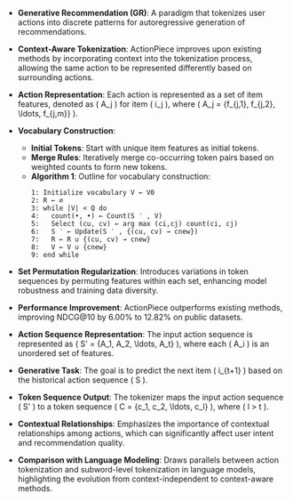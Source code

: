 - **Generative Recommendation (GR)**: A paradigm that tokenizes user actions into discrete patterns for autoregressive generation of recommendations.
  
- **Context-Aware Tokenization**: ActionPiece improves upon existing methods by incorporating context into the tokenization process, allowing the same action to be represented differently based on surrounding actions.

- **Action Representation**: Each action is represented as a set of item features, denoted as \( A_j \) for item \( i_j \), where \( A_j = \{f_{j,1}, f_{j,2}, \ldots, f_{j,m}\} \).

- **Vocabulary Construction**:
  - **Initial Tokens**: Start with unique item features as initial tokens.
  - **Merge Rules**: Iteratively merge co-occurring token pairs based on weighted counts to form new tokens.
  - **Algorithm 1**: Outline for vocabulary construction:
    ```
    1: Initialize vocabulary V ← V0
    2: R ← ∅
    3: while |V| < Q do
    4:   count(•, •) ← Count(S ′ , V)
    5:   Select (cu, cv) ← arg max (ci,cj) count(ci, cj)
    6:   S ′ ← Update(S ′ , {(cu, cv) → cnew})
    7:   R ← R ∪ {(cu, cv) → cnew}
    8:   V ← V ∪ {cnew}
    9: end while
    ```

- **Set Permutation Regularization**: Introduces variations in token sequences by permuting features within each set, enhancing model robustness and training data diversity.

- **Performance Improvement**: ActionPiece outperforms existing methods, improving NDCG@10 by 6.00% to 12.82% on public datasets.

- **Action Sequence Representation**: The input action sequence is represented as \( S' = \{A_1, A_2, \ldots, A_t\} \), where each \( A_i \) is an unordered set of features.

- **Generative Task**: The goal is to predict the next item \( i_{t+1} \) based on the historical action sequence \( S \).

- **Token Sequence Output**: The tokenizer maps the input action sequence \( S' \) to a token sequence \( C = \{c_1, c_2, \ldots, c_l\} \), where \( l > t \).

- **Contextual Relationships**: Emphasizes the importance of contextual relationships among actions, which can significantly affect user intent and recommendation quality.

- **Comparison with Language Modeling**: Draws parallels between action tokenization and subword-level tokenization in language models, highlighting the evolution from context-independent to context-aware methods.